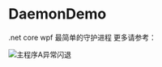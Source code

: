 # DaemonDemo
.net core wpf 最简单的守护进程  更多请参考：

![主程序A异常闪退](https://i.loli.net/2021/10/25/kQDTiRYdU7zG2mt.gif)
